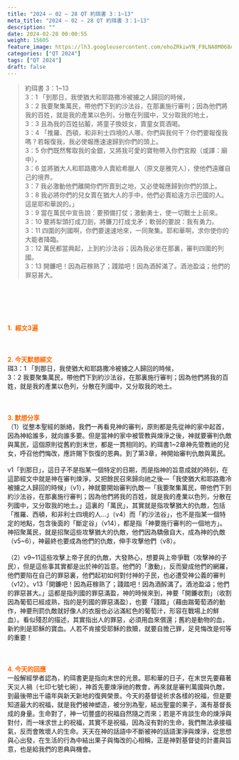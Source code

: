 ```yaml
---
title: "2024 – 02 – 28 QT 約珥書 3：1~13"
meta_title: "2024 – 02 – 28 QT 約珥書 3：1~13"
description: ""
date: 2024-02-28 00:00:55
weight: 15605
feature_image: https://lh3.googleusercontent.com/ehoZRkiwYN_F9LNA8M068AYxt73EavCZno-PD1cJRuf5BbSkQVUWr3gNEbt5kSs28Pb_Elg17kSrtf9ybWvojWoMV6I4tPM3vGRGDq6GkKkPdL2Gut4QAIw4-uykKUAtNiKgQKntvsU=w800
categories: ["QT 2024"]
tags: ["QT 2024"]
draft: false
---
```


<blockquote>約珥書 3：1~13<br />
3：1 「到那日，我使猶大和耶路撒冷被擄之人歸回的時候，<br />
3：2 我要聚集萬民，帶他們下到約沙法谷，在那裏施行審判；因為他們將我的百姓，就是我的產業以色列，分散在列國中，又分取我的地土，<br />
3：3 且為我的百姓拈鬮，將童子換妓女，賣童女買酒喝。<br />
3：4 「推羅、西頓，和非利士四境的人哪，你們與我何干？你們要報復我嗎？若報復我，我必使報應速速歸到你們的頭上。<br />
3：5 你們既然奪取我的金銀，又將我可愛的寶物帶入你們宮殿（或譯：廟中），<br />
3：6 並將猶大人和耶路撒冷人賣給希臘人（原文是雅完人），使他們遠離自己的境界。<br />
3：7 我必激動他們離開你們所賣到之地，又必使報應歸到你們的頭上。<br />
3：8 我必將你們的兒女賣在猶大人的手中，他們必賣給遠方示巴國的人。這是耶和華說的。」<br />
3：9 當在萬民中宣告說：要預備打仗；激動勇士，使一切戰士上前來。<br />
3：10 要將犁頭打成刀劍，將鐮刀打成戈矛；軟弱的要說：我有勇力。<br />
3：11 四圍的列國啊，你們要速速地來，一同聚集。耶和華啊，求你使你的大能者降臨。<br />
3：12 萬民都當興起，上到約沙法谷；因為我必坐在那裏，審判四圍的列國。<br />
3：13 開鐮吧！因為莊稼熟了；踐踏吧！因為酒醡滿了。酒池盈溢；他們的罪惡甚大。</blockquote><br />
&nbsp;<br />
<br />
&nbsp;<br />
<br />
<span style="color: #ff6600;"><strong>1.  經文3遍</strong></span><br />
<br />
&nbsp;<br />
<br />
<span style="color: #ff6600;"><strong>2. 今天默想經文<br />
</strong></span>珥3：1 「到那日，我使猶大和耶路撒冷被擄之人歸回的時候，<br />
3：2 我要聚集萬民，帶他們下到約沙法谷，在那裏施行審判；因為他們將我的百姓，就是我的產業以色列，分散在列國中，又分取我的地土。<br />
<br />
&nbsp;<br />
<br />
<strong><span style="color: #ff6600;">3. 默想分享<br />
</span></strong>（1）從整本聖經的脈絡，我們一再看見神的審判，原則都是先從神的家中起首，因為神給誰多，就向誰多要。但是當神的家中被管教與煉淨之後，神就要審判仇敵與萬民，這個原則從舊約到末世，都是一貫相同的。約珥書1~2章神先管教祂的兒女，呼召他們悔改，應許賜下恢復的恩典。到了第3章，神開始審判仇敵與萬民。<br />
<br />
v1「到那日」，這日子不是指某一個特定的日期，而是指神的旨意成就的時刻，在這節經文中就是神在審判煉淨，又把餘民召來歸向祂之後—「我使猶大和耶路撒冷被擄之人歸回的時候」（v1），神就要開始審判仇敵—「我要聚集萬民，帶他們下到約沙法谷，在那裏施行審判；因為他們將我的百姓，就是我的產業以色列，分散在列國中，又分取我的地土。」這裏的「萬民」，其實就是指攻擊猶大的仇敵，包括「推羅、西頓，和非利士四境的人…」（v4）而「約沙法谷」，也不是指某一個特定的地點，包含後面的「斷定谷」（v14），都是指「神要施行審判的一個地方」。神招聚萬民，就是招聚這些攻擊猶大的仇敵，他們因為驕傲自大，成為神的仇敵（v5~6），神最終也要成為他們的仇敵，伸手攻擊他們（v8）。<br />
<br />
（2）v9~11這些攻擊上帝子民的仇敵，大發熱心，想要與上帝爭戰（攻擊神的子民），但是這些事其實都是出於神的旨意。他們的「激動」，反而變成他們的網羅，他們要陷在自己的罪惡裏，他們起初如何對付神的子民，也必遭受神公義的審判（v12）。v13「開鐮吧！因為莊稼熟了；踐踏吧！因為酒醡滿了。酒池盈溢；他們的罪惡甚大。」這都是指列國的罪惡滿盈，神的時候來到，神要「開鐮收割」（收割因為葡萄已經成熟，指的是列國的罪惡滿盈），也要「踐踏」（藉由踹葡萄酒的動作，神要刑罰仇敵就好像人的衣服也必沾滿紅色的葡萄汁，形容在戰場上的鮮血）。看似殘忍的描述，其實指出人的罪惡，必須用血來償還；舊約是動物的血，新約則是耶穌的寶血。人若不肯接受耶穌的救贖，就要自擔己罪，足見悔改是何等的重要！<br />
<br />
&nbsp;<br />
<br />
<strong style="font-size: inherit;"><span style="color: #ff6600;">4. 今天的回應<br />
</span></strong>一般解經學者認為，約珥書更是指向末世的光景。耶和華的日子，在末世先要藉著天災人禍（七印七號七碗），神首先要煉淨祂的教會，再來就是審判萬國與仇敵，到最後帶出千禧年與新天新地的復興榮景。今天的基督徒祈求各樣的祝福，但是要知道最大的祝福，就是我們被神塑造，被分別為聖，結出聖靈的果子，滿有基督長成的身量。生命對了，神一切豐盛的祝福自然隨之而來；若是不肯談生命的煉淨與對付，而一味求世上的祝福，其實不是祝福，因為沒有對的生命，我們無法承接福氣，反而會敗壞人的生命。天天在神的話語中不斷被神的話語潔淨與煉淨，從思想與心出發，在生活的行為中結出果子與悔改的心相稱，正是神對基督徒的計畫與旨意，也是給我們的恩典與機會。<br />
<br />
<audio style="display: none;" controls="controls"></audio><br />
<br />
<audio style="display: none;" controls="controls"></audio><br />
<br />
<audio style="display: none;" controls="controls"></audio><br />
<br />
<audio style="display: none;" controls="controls"></audio><br />
<br />
<audio style="display: none;" controls="controls"></audio>
        